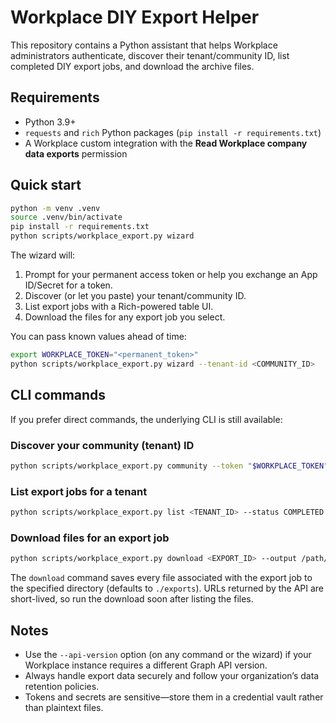 # Workplace DIY Export Helper

This repository contains a Python assistant that helps Workplace administrators authenticate, discover their tenant/community ID, list completed DIY export jobs, and download the archive files.

## Requirements
- Python 3.9+
- `requests` and `rich` Python packages (`pip install -r requirements.txt`)
- A Workplace custom integration with the **Read Workplace company data exports** permission

## Quick start

```bash
python -m venv .venv
source .venv/bin/activate
pip install -r requirements.txt
python scripts/workplace_export.py wizard
```

The wizard will:
1. Prompt for your permanent access token or help you exchange an App ID/Secret for a token.
2. Discover (or let you paste) your tenant/community ID.
3. List export jobs with a Rich-powered table UI.
4. Download the files for any export job you select.

You can pass known values ahead of time:

```bash
export WORKPLACE_TOKEN="<permanent_token>"
python scripts/workplace_export.py wizard --tenant-id <COMMUNITY_ID>
```

## CLI commands
If you prefer direct commands, the underlying CLI is still available:

### Discover your community (tenant) ID
```bash
python scripts/workplace_export.py community --token "$WORKPLACE_TOKEN"
```

### List export jobs for a tenant
```bash
python scripts/workplace_export.py list <TENANT_ID> --status COMPLETED --token "$WORKPLACE_TOKEN"
```

### Download files for an export job
```bash
python scripts/workplace_export.py download <EXPORT_ID> --output /path/to/archive --token "$WORKPLACE_TOKEN"
```

The `download` command saves every file associated with the export job to the specified directory (defaults to `./exports`). URLs returned by the API are short-lived, so run the download soon after listing the files.

## Notes
- Use the `--api-version` option (on any command or the wizard) if your Workplace instance requires a different Graph API version.
- Always handle export data securely and follow your organization’s data retention policies.
- Tokens and secrets are sensitive—store them in a credential vault rather than plaintext files.
